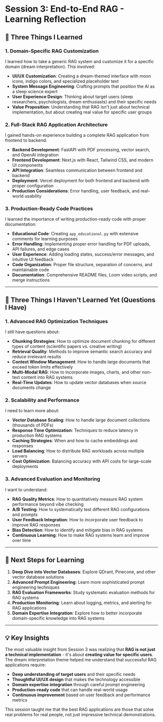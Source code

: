 # Session 3: End-to-End RAG - Learning Reflection

## 🎯 **Three Things I Learned**

### 1. **Domain-Specific RAG Customization**
I learned how to take a generic RAG system and customize it for a specific domain (dream interpretation). This involved:
- **UI/UX Customization**: Creating a dream-themed interface with moon icons, indigo colors, and specialized placeholder text
- **System Message Engineering**: Crafting prompts that position the AI as a sleep science expert
- **User Experience Design**: Thinking about target users (sleep researchers, psychologists, dream enthusiasts) and their specific needs
- **Value Proposition**: Understanding that RAG isn't just about technical implementation, but about creating real value for specific user groups

### 2. **Full-Stack RAG Application Architecture**
I gained hands-on experience building a complete RAG application from frontend to backend:
- **Backend Development**: FastAPI with PDF processing, vector search, and OpenAI integration
- **Frontend Development**: Next.js with React, Tailwind CSS, and modern UI components
- **API Integration**: Seamless communication between frontend and backend
- **Deployment**: Vercel deployment for both frontend and backend with proper configuration
- **Production Considerations**: Error handling, user feedback, and real-world usability

### 3. **Production-Ready Code Practices**
I learned the importance of writing production-ready code with proper documentation:
- **Educational Code**: Creating `app_educational.py` with extensive comments for learning purposes
- **Error Handling**: Implementing proper error handling for PDF uploads, API failures, and edge cases
- **User Experience**: Adding loading states, success/error messages, and intuitive UI feedback
- **Code Organization**: Proper file structure, separation of concerns, and maintainable code
- **Documentation**: Comprehensive README files, Loom video scripts, and merge instructions

---

## 🤔 **Three Things I Haven't Learned Yet (Questions I Have)**

### 1. **Advanced RAG Optimization Techniques**
I still have questions about:
- **Chunking Strategies**: How to optimize document chunking for different types of content (scientific papers vs. creative writing)
- **Retrieval Quality**: Methods to improve semantic search accuracy and reduce irrelevant results
- **Context Window Management**: How to handle large documents that exceed token limits effectively
- **Multi-Modal RAG**: How to incorporate images, charts, and other non-text content into RAG systems
- **Real-Time Updates**: How to update vector databases when source documents change

### 2. **Scalability and Performance**
I need to learn more about:
- **Vector Database Scaling**: How to handle large document collections (thousands of PDFs)
- **Response Time Optimization**: Techniques to reduce latency in production RAG systems
- **Caching Strategies**: When and how to cache embeddings and responses
- **Load Balancing**: How to distribute RAG workloads across multiple servers
- **Cost Optimization**: Balancing accuracy with API costs for large-scale deployments

### 3. **Advanced Evaluation and Monitoring**
I want to understand:
- **RAG Quality Metrics**: How to quantitatively measure RAG system performance beyond vibe checking
- **A/B Testing**: How to systematically test different RAG configurations and prompts
- **User Feedback Integration**: How to incorporate user feedback to improve RAG responses
- **Bias Detection**: How to identify and mitigate bias in RAG systems
- **Continuous Learning**: How to make RAG systems learn and improve over time

---

## 🚀 **Next Steps for Learning**

1. **Deep Dive into Vector Databases**: Explore QDrant, Pinecone, and other vector database solutions
2. **Advanced Prompt Engineering**: Learn more sophisticated prompt engineering techniques
3. **RAG Evaluation Frameworks**: Study systematic evaluation methods for RAG systems
4. **Production Monitoring**: Learn about logging, metrics, and alerting for RAG applications
5. **Domain Expertise Integration**: Explore how to better incorporate domain-specific knowledge into RAG systems

---

## 💡 **Key Insights**

The most valuable insight from Session 3 was realizing that **RAG is not just a technical implementation** - it's about **creating value for specific users**. The dream interpretation theme helped me understand that successful RAG applications require:

- **Deep understanding of target users** and their specific needs
- **Thoughtful UI/UX design** that makes the technology accessible
- **Domain expertise integration** through careful prompt engineering
- **Production-ready code** that can handle real-world usage
- **Continuous improvement** based on user feedback and performance metrics

This session taught me that the best RAG applications are those that solve real problems for real people, not just impressive technical demonstrations.
